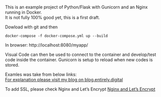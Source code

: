 This is an example project of Python/Flask with Gunicorn and an Nginx running in Docker.   
It is not fully 100% good yet, this is a first draft.

Dowload with git and then  
```
docker-compose -f docker-compose.yml up --build
```

In browser: http://localhost:8080/myapp/

Visual Code can then be used to connect to the container and develop/test code inside the container.
Gunicorn is setup to reload when new codes is stored.  

  
Examles was take from below links:  
[For explanation please visit my blog on blog.entirely.digital](https://blog.entirely.digital/docker-gunicorn-and-flask)

To add SSL, please check Nginx and Let’s Encrypt 
[Nginx and Let’s Encrypt](https://medium.com/@pentacent/nginx-and-lets-encrypt-with-docker-in-less-than-5-minutes-b4b8a60d3a71)  


